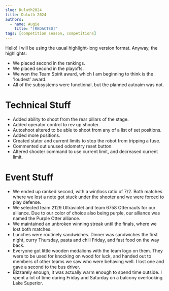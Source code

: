 ```yaml
---
slug: Duluth2024
title: Duluth 2024
authors:
  - name: Augie
    title: "[REDACTED]"
tags: [competition season, competitions]
---
```

Hello! I will be using the usual highlight-long version format. Anyway, the highlights:
* We placed second in the rankings. 
* We placed second in the playoffs. 
* We won the Team Spirit award, which I am beginning to think is the 'loudest' award. 
* All of the subsystems were functional, but the planned autoaim was not. 

<!--truncate-->
# Technical Stuff 
* Added ability to shoot from the rear pillars of the stage.
* Added operator control to rev up shooter. 
* Autoshoot altered to be able to shoot from any of a list of set positions.
* Added more positions.
* Created stator and current limits to stop the robot from tripping a fuse.
* Commented out unused odometry reset button. 
* Altered shooter command to use current limit, and decreased current limit. 
# Event Stuff
* We ended up ranked second, with a win/loss ratio of 7/2. Both matches where we lost a note got stuck under the shooter and we were forced to play defense. 
* We selected team 2129 Ultraviolet and team 6758 Otternauts for our alliance. Due to our color of choice also being purple, our alliance was named the Purple Otter alliance.
* We maintained an unbroken winning streak until the finals, where we lost both matches. 
* Lunches were routinely sandwiches. Dinner was sandwiches the first night, curry Thursday, pasta and chili Friday, and fast food on the way back.
* Everyone got little wooden medalions with the team logo on them. They were to be used for knocking on wood for luck, and handed out to members of other teams we saw who were behaving well. I lost one and gave a second to the bus driver. 
* Bizzarely enough, it was actually warm enough to spend time outside. I spent a lot of time during Friday and Saturday on a balcony overlooking Lake Superior. 